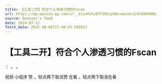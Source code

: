```yaml
---
title: 【工具二开】符合个人渗透习惯的Fscan
url: https://mp.weixin.qq.com/s?__biz=MzkzOTY1MzcyOQ==&mid=2247488400&idx=1&sn=52537cc1f5a2d06ff364d41585e7c29a
source: Doonsec's feed
date: 2024-07-12
fetch_date: 2025-10-06T17:40:43.569913
---
```


# 【工具二开】符合个人渗透习惯的Fscan

：
，
。

视频
小程序
赞
，轻点两下取消赞
在看
，轻点两下取消在看